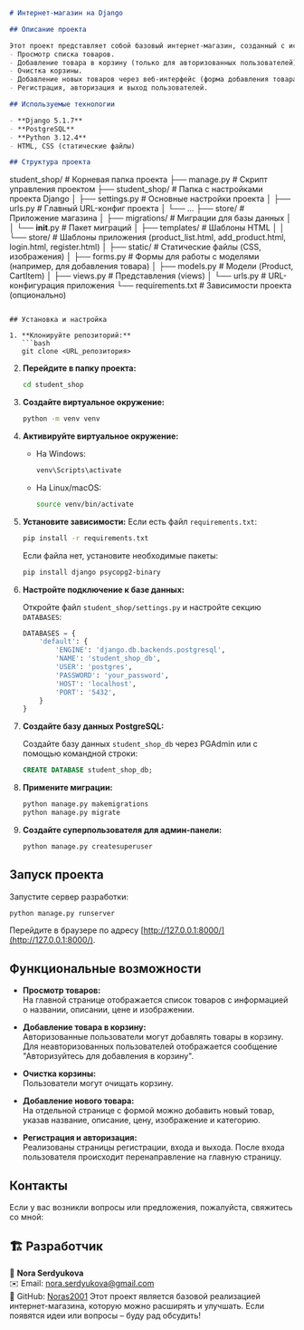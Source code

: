
```markdown
# Интернет-магазин на Django

## Описание проекта

Этот проект представляет собой базовый интернет-магазин, созданный с использованием Django и PostgreSQL. В проекте реализованы следующие возможности:
- Просмотр списка товаров.
- Добавление товара в корзину (только для авторизованных пользователей).
- Очистка корзины.
- Добавление новых товаров через веб-интерфейс (форма добавления товара).
- Регистрация, авторизация и выход пользователей.

## Используемые технологии

- **Django 5.1.7**
- **PostgreSQL**
- **Python 3.12.4**
- HTML, CSS (статические файлы)

## Структура проекта

```
student_shop/              # Корневая папка проекта
├── manage.py              # Скрипт управления проектом
├── student_shop/          # Папка с настройками проекта Django
│   ├── settings.py        # Основные настройки проекта
│   ├── urls.py            # Главный URL-конфиг проекта
│   └── ...
├── store/                 # Приложение магазина
│   ├── migrations/        # Миграции для базы данных
│   │   └── __init__.py    # Пакет миграций
│   ├── templates/         # Шаблоны HTML
│   │   └── store/         # Шаблоны приложения (product_list.html, add_product.html, login.html, register.html)
│   ├── static/            # Статические файлы (CSS, изображения)
│   ├── forms.py           # Формы для работы с моделями (например, для добавления товара)
│   ├── models.py          # Модели (Product, CartItem)
│   ├── views.py           # Представления (views)
│   └── urls.py            # URL-конфигурация приложения
└── requirements.txt       # Зависимости проекта (опционально)

```

## Установка и настройка

1. **Клонируйте репозиторий:**
   ```bash
   git clone <URL_репозитория>
   ```
2. **Перейдите в папку проекта:**
   ```bash
   cd student_shop
   ```
3. **Создайте виртуальное окружение:**
   ```bash
   python -m venv venv
   ```
4. **Активируйте виртуальное окружение:**
   - На Windows:
     ```bash
     venv\Scripts\activate
     ```
   - На Linux/macOS:
     ```bash
     source venv/bin/activate
     ```
5. **Установите зависимости:**
   Если есть файл `requirements.txt`:
   ```bash
   pip install -r requirements.txt
   ```
   Если файла нет, установите необходимые пакеты:
   ```bash
   pip install django psycopg2-binary
   ```

6. **Настройте подключение к базе данных:**

   Откройте файл `student_shop/settings.py` и настройте секцию `DATABASES`:
   ```python
   DATABASES = {
       'default': {
           'ENGINE': 'django.db.backends.postgresql',
           'NAME': 'student_shop_db',
           'USER': 'postgres',
           'PASSWORD': 'your_password',
           'HOST': 'localhost',
           'PORT': '5432',
       }
   }
   ```

7. **Создайте базу данных PostgreSQL:**

   Создайте базу данных `student_shop_db` через PGAdmin или с помощью командной строки:
   ```sql
   CREATE DATABASE student_shop_db;
   ```

8. **Примените миграции:**
   ```bash
   python manage.py makemigrations
   python manage.py migrate
   ```

9. **Создайте суперпользователя для админ-панели:**
   ```bash
   python manage.py createsuperuser
   ```

## Запуск проекта

Запустите сервер разработки:
```bash
python manage.py runserver
```
Перейдите в браузере по адресу [http://127.0.0.1:8000/](http://127.0.0.1:8000/).

## Функциональные возможности

- **Просмотр товаров:**  
  На главной странице отображается список товаров с информацией о названии, описании, цене и изображении.

- **Добавление товара в корзину:**  
  Авторизованные пользователи могут добавлять товары в корзину. Для неавторизованных пользователей отображается сообщение "Авторизуйтесь для добавления в корзину".

- **Очистка корзины:**  
  Пользователи могут очищать корзину.

- **Добавление нового товара:**  
  На отдельной странице с формой можно добавить новый товар, указав название, описание, цену, изображение и категорию.

- **Регистрация и авторизация:**  
  Реализованы страницы регистрации, входа и выхода. После входа пользователя происходит перенаправление на главную страницу.

## Контакты

Если у вас возникли вопросы или предложения, пожалуйста, свяжитесь со мной:

## 🏗️ Разработчик
👤 **Nora Serdyukova**  
✉️ Email: nora.serdyukova@gmail.com  
🔗 GitHub: [Noras2001](https://github.com/Noras2001)
Этот проект является базовой реализацией интернет-магазина, которую можно расширять и улучшать. Если появятся идеи или вопросы – буду рад обсудить!



